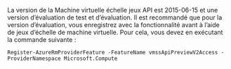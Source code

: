 La version de la Machine virtuelle échelle jeux API est 2015-06-15 et une version d’évaluation de test et d’évaluation. Il est recommandé que pour la version d’évaluation, vous enregistrez avec la fonctionnalité avant à l’aide de jeux d’échelle de machine virtuelle. Pour cela, vous devez en exécutant la commande suivante :

    Register-AzureRmProviderFeature -FeatureName vmssApiPreviewV2Access -ProviderNamespace Microsoft.Compute

